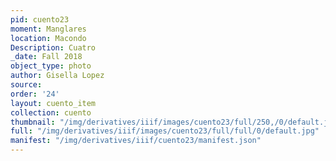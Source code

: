 ```yaml
---
pid: cuento23
moment: Manglares
location: Macondo
Description: Cuatro
_date: Fall 2018
object_type: photo
author: Gisella Lopez
source: 
order: '24'
layout: cuento_item
collection: cuento
thumbnail: "/img/derivatives/iiif/images/cuento23/full/250,/0/default.jpg"
full: "/img/derivatives/iiif/images/cuento23/full/full/0/default.jpg"
manifest: "/img/derivatives/iiif/cuento23/manifest.json"
---
```

